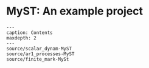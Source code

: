 # MyST: An example project

```{toctree}
---
caption: Contents
maxdepth: 2
---
source/scalar_dynam-MyST
source/ar1_processes-MyST
source/finite_mark-MySt
```